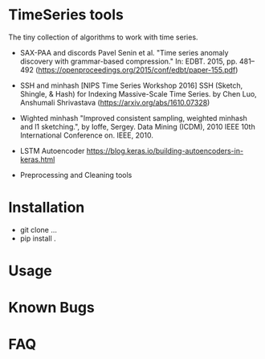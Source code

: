 # TimeSeries tools

The tiny collection of algorithms to work with time series.

- SAX-PAA and discords
  Pavel Senin et al. "Time series anomaly discovery with grammar-based compression." In: EDBT. 2015, pp. 481–492
  (https://openproceedings.org/2015/conf/edbt/paper-155.pdf)

- SSH and minhash
  [NIPS Time Series Workshop 2016] SSH (Sketch, Shingle, & Hash) for Indexing Massive-Scale Time Series.
    by Chen Luo, Anshumali Shrivastava (https://arxiv.org/abs/1610.07328)

- Wighted minhash 
  "Improved consistent sampling, weighted minhash and l1 sketching.", by Ioffe, Sergey.
    Data Mining (ICDM), 2010 IEEE 10th International Conference on. IEEE, 2010.  

- LSTM Autoencoder
  https://blog.keras.io/building-autoencoders-in-keras.html

- Preprocessing and Cleaning tools

# Installation

- git clone ...
- pip install .

# Usage

# Known Bugs

# FAQ
